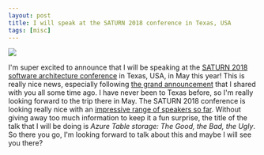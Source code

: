 ```yaml
---
layout: post
title: I will speak at the SATURN 2018 conference in Texas, USA
tags: [misc]
---
```



[<img src="{{ site.url }}/public/img/saturn_2018.png">](https://resources.sei.cmu.edu/news-events/events/saturn/)

I'm super excited to announce that I will be speaking at the [SATURN 2018 software architecture conference](https://resources.sei.cmu.edu/news-events/events/saturn/) in Texas, USA, in May this year! This is really nice news, especially following [the grand announcement](https://sirarsalih.com/2018/01/31/and-so-begins-a-new-adventure/) that I shared with you all some time ago. I have never been to Texas before, so I'm really looking forward to the trip there in May. The SATURN 2018 conference is looking really nice with an [impressive range of speakers so far](https://resources.sei.cmu.edu/news-events/events/saturn/speakers.cfm). Without giving away too much information to keep it a fun surprise, the title of the talk that I will be doing is *Azure Table storage: The Good, the Bad, the Ugly*. So there you go, I'm looking forward to talk about this and maybe I will see you there?